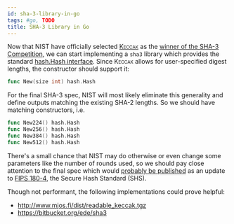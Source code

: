 ```yaml
---
id: sha-3-library-in-go
tags: #go, TODO
title: SHA-3 Library in Go
---
```


Now that NIST have officially selected [<span style="font-variant: small-caps">Keccak</span>](http://keccak.noekeon.org/) as the [winner of the SHA-3 Competition](http://www.nist.gov/itl/csd/sha-100212.cfm), we can start implementing a `sha3` library which provides the standard [hash.Hash interface](http://golang.org/pkg/hash/#Hash). Since <span style="font-variant: small-caps">Keccak</span> allows for user-specified digest lengths, the constructor should support it:

```go
func New(size int) hash.Hash
```

For the final SHA-3 spec, NIST will most likely eliminate this generality and define outputs matching the existing SHA-2 lengths. So we should have matching constructors, i.e.

```go
func New224() hash.Hash
func New256() hash.Hash
func New384() hash.Hash
func New512() hash.Hash
```

There's a small chance that NIST may do otherwise or even change some parameters like the number of rounds used, so we should pay close attention to the final spec which would [probably be published](http://csrc.nist.gov/publications/PubsFIPS.html) as an update to [FIPS 180-4](http://csrc.nist.gov/publications/fips/fips180-4/fips-180-4.pdf), the Secure Hash Standard (SHS).

Though not performant, the following implementations could prove helpful:

* http://www.mjos.fi/dist/readable_keccak.tgz
* https://bitbucket.org/ede/sha3